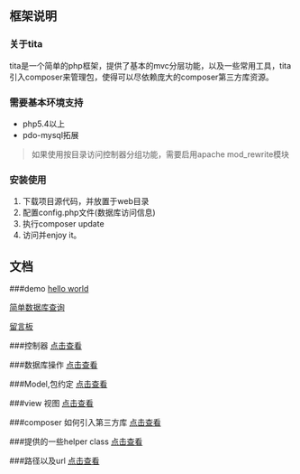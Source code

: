 ## 框架说明

### 关于tita

tita是一个简单的php框架，提供了基本的mvc分层功能，以及一些常用工具，tita引入composer来管理包，使得可以尽依赖庞大的composer第三方库资源。

### 需要基本环境支持
* php5.4以上
* pdo-mysql拓展

> 如果使用按目录访问控制器分组功能，需要启用apache mod_rewrite模块

### 安装使用
1. 下载项目源代码，并放置于web目录
2. 配置config.php文件(数据库访问信息)
3. 执行composer update 
4. 访问并enjoy it。

## 文档

###demo
[hello world](doc/hello.md)

[简单数据库查询](doc/sql_query.md)

[留言板](doc/guest_book.md)

###控制器
[点击查看](doc/controller.md)

###数据库操作
[点击查看](doc/mysql.md)

###Model,包约定
[点击查看](doc/model.md)

###view 视图
[点击查看](doc/view.md)

###composer 如何引入第三方库
[点击查看](doc/composer.md)

###提供的一些helper class
[点击查看](doc/helper.md)

###路径以及url
[点击查看](doc/url.md)
